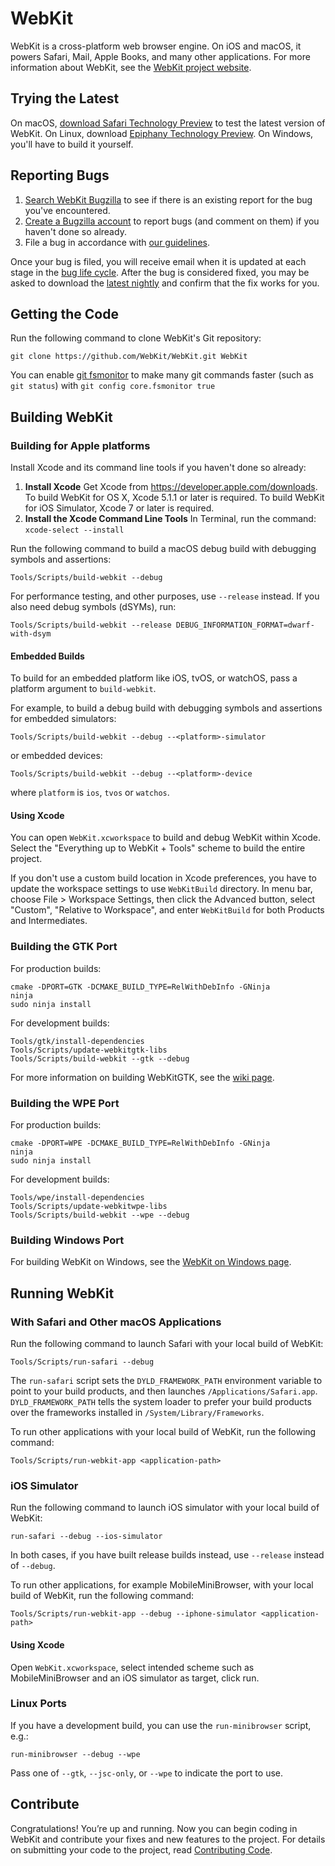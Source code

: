 # WebKit

WebKit is a cross-platform web browser engine. On iOS and macOS, it powers Safari, Mail, Apple Books, and many other applications. For more information about WebKit, see the [WebKit project website](https://webkit.org/).

## Trying the Latest

On macOS, [download Safari Technology Preview](https://webkit.org/downloads/) to test the latest version of WebKit. On Linux, download [Epiphany Technology Preview](https://webkitgtk.org/epiphany-tech-preview). On Windows, you'll have to build it yourself.

## Reporting Bugs

1. [Search WebKit Bugzilla](https://bugs.webkit.org/query.cgi?format=specific&product=WebKit) to see if there is an existing report for the bug you've encountered.
2. [Create a Bugzilla account](https://bugs.webkit.org/createaccount.cgi) to report bugs (and comment on them) if you haven't done so already.
3. File a bug in accordance with [our guidelines](https://webkit.org/bug-report-guidelines/).

Once your bug is filed, you will receive email when it is updated at each stage in the [bug life cycle](https://webkit.org/bug-life-cycle). After the bug is considered fixed, you may be asked to download the [latest nightly](https://webkit.org/nightly) and confirm that the fix works for you.

## Getting the Code

Run the following command to clone WebKit's Git repository:

```
git clone https://github.com/WebKit/WebKit.git WebKit
```

You can enable [git fsmonitor](https://git-scm.com/docs/git-config#Documentation/git-config.txt-corefsmonitor) to make many git commands faster (such as `git status`) with `git config core.fsmonitor true`

## Building WebKit

### Building for Apple platforms

Install Xcode and its command line tools if you haven't done so already:

1. **Install Xcode** Get Xcode from https://developer.apple.com/downloads. To build WebKit for OS X, Xcode 5.1.1 or later is required. To build WebKit for iOS Simulator, Xcode 7 or later is required.
2. **Install the Xcode Command Line Tools** In Terminal, run the command: `xcode-select --install`

Run the following command to build a macOS debug build with debugging symbols and assertions:

```
Tools/Scripts/build-webkit --debug
```

For performance testing, and other purposes, use `--release` instead. If you
also need debug symbols (dSYMs), run:

```
Tools/Scripts/build-webkit --release DEBUG_INFORMATION_FORMAT=dwarf-with-dsym 
```

#### Embedded Builds

To build for an embedded platform like iOS, tvOS, or watchOS, pass a platform
argument to `build-webkit`.

For example, to build a debug build with debugging symbols and assertions for
embedded simulators:

```
Tools/Scripts/build-webkit --debug --<platform>-simulator
```

or embedded devices:
```
Tools/Scripts/build-webkit --debug --<platform>-device
```

where `platform` is `ios`, `tvos` or `watchos`.

#### Using Xcode

You can open `WebKit.xcworkspace` to build and debug WebKit within Xcode.
Select the "Everything up to WebKit + Tools" scheme to build the entire
project.

If you don't use a custom build location in Xcode preferences, you have to
update the workspace settings to use `WebKitBuild` directory.  In menu bar,
choose File > Workspace Settings, then click the Advanced button, select
"Custom", "Relative to Workspace", and enter `WebKitBuild` for both Products
and Intermediates.

### Building the GTK Port

For production builds:

```
cmake -DPORT=GTK -DCMAKE_BUILD_TYPE=RelWithDebInfo -GNinja
ninja
sudo ninja install
```

For development builds:

```
Tools/gtk/install-dependencies
Tools/Scripts/update-webkitgtk-libs
Tools/Scripts/build-webkit --gtk --debug
```

For more information on building WebKitGTK, see the [wiki page](https://trac.webkit.org/wiki/BuildingGtk).

### Building the WPE Port

For production builds:

```
cmake -DPORT=WPE -DCMAKE_BUILD_TYPE=RelWithDebInfo -GNinja
ninja
sudo ninja install
```

For development builds:

```
Tools/wpe/install-dependencies
Tools/Scripts/update-webkitwpe-libs
Tools/Scripts/build-webkit --wpe --debug
```

### Building Windows Port

For building WebKit on Windows, see the [WebKit on Windows page](https://docs.webkit.org/Ports/WindowsPort.html).

## Running WebKit

### With Safari and Other macOS Applications

Run the following command to launch Safari with your local build of WebKit:

```
Tools/Scripts/run-safari --debug
```

The `run-safari` script sets the `DYLD_FRAMEWORK_PATH` environment variable to point to your build products, and then launches `/Applications/Safari.app`. `DYLD_FRAMEWORK_PATH` tells the system loader to prefer your build products over the frameworks installed in `/System/Library/Frameworks`.

To run other applications with your local build of WebKit, run the following command:

```
Tools/Scripts/run-webkit-app <application-path>
```

### iOS Simulator

Run the following command to launch iOS simulator with your local build of WebKit:

```
run-safari --debug --ios-simulator
```

In both cases, if you have built release builds instead, use `--release` instead of `--debug`.

To run other applications, for example MobileMiniBrowser, with your local build of WebKit, run the following command:

``` shell
Tools/Scripts/run-webkit-app --debug --iphone-simulator <application-path>
```

#### Using Xcode

Open `WebKit.xcworkspace`, select intended scheme such as MobileMiniBrowser and an iOS simulator as target, click run.

### Linux Ports

If you have a development build, you can use the `run-minibrowser` script, e.g.:

```
run-minibrowser --debug --wpe
```

Pass one of `--gtk`, `--jsc-only`, or `--wpe` to indicate the port to use.

## Contribute

Congratulations! You’re up and running. Now you can begin coding in WebKit and contribute your fixes and new features to the project. For details on submitting your code to the project, read [Contributing Code](https://webkit.org/contributing-code/).
